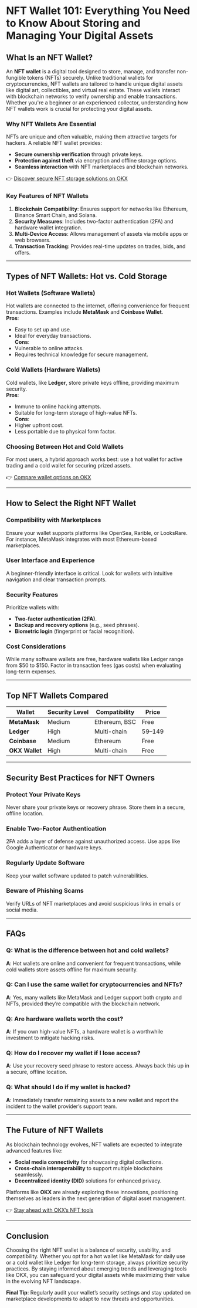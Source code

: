 # NFT Wallet 101: Everything You Need to Know About Storing and Managing Your Digital Assets

## What Is an NFT Wallet?  
An **NFT wallet** is a digital tool designed to store, manage, and transfer non-fungible tokens (NFTs) securely. Unlike traditional wallets for cryptocurrencies, NFT wallets are tailored to handle unique digital assets like digital art, collectibles, and virtual real estate. These wallets interact with blockchain networks to verify ownership and enable transactions. Whether you're a beginner or an experienced collector, understanding how NFT wallets work is crucial for protecting your digital assets.

### Why NFT Wallets Are Essential  
NFTs are unique and often valuable, making them attractive targets for hackers. A reliable NFT wallet provides:  
- **Secure ownership verification** through private keys.  
- **Protection against theft** via encryption and offline storage options.  
- **Seamless interaction** with NFT marketplaces and blockchain networks.  

👉 [Discover secure NFT storage solutions on OKX](https://bit.ly/okx-bonus)

### Key Features of NFT Wallets  
1. **Blockchain Compatibility**: Ensures support for networks like Ethereum, Binance Smart Chain, and Solana.  
2. **Security Measures**: Includes two-factor authentication (2FA) and hardware wallet integration.  
3. **Multi-Device Access**: Allows management of assets via mobile apps or web browsers.  
4. **Transaction Tracking**: Provides real-time updates on trades, bids, and offers.  

---

## Types of NFT Wallets: Hot vs. Cold Storage  

### Hot Wallets (Software Wallets)  
Hot wallets are connected to the internet, offering convenience for frequent transactions. Examples include **MetaMask** and **Coinbase Wallet**.  
**Pros**:  
- Easy to set up and use.  
- Ideal for everyday transactions.  
**Cons**:  
- Vulnerable to online attacks.  
- Requires technical knowledge for secure management.  

### Cold Wallets (Hardware Wallets)  
Cold wallets, like **Ledger**, store private keys offline, providing maximum security.  
**Pros**:  
- Immune to online hacking attempts.  
- Suitable for long-term storage of high-value NFTs.  
**Cons**:  
- Higher upfront cost.  
- Less portable due to physical form factor.  

### Choosing Between Hot and Cold Wallets  
For most users, a hybrid approach works best: use a hot wallet for active trading and a cold wallet for securing prized assets.  

👉 [Compare wallet options on OKX](https://bit.ly/okx-bonus)

---

## How to Select the Right NFT Wallet  

### Compatibility with Marketplaces  
Ensure your wallet supports platforms like OpenSea, Rarible, or LooksRare. For instance, MetaMask integrates with most Ethereum-based marketplaces.  

### User Interface and Experience  
A beginner-friendly interface is critical. Look for wallets with intuitive navigation and clear transaction prompts.  

### Security Features  
Prioritize wallets with:  
- **Two-factor authentication (2FA)**.  
- **Backup and recovery options** (e.g., seed phrases).  
- **Biometric login** (fingerprint or facial recognition).  

### Cost Considerations  
While many software wallets are free, hardware wallets like Ledger range from $50 to $150. Factor in transaction fees (gas costs) when evaluating long-term expenses.  

---

## Top NFT Wallets Compared  

| Wallet         | Security Level | Compatibility       | Price       |  
|----------------|----------------|---------------------|-------------|  
| **MetaMask**   | Medium         | Ethereum, BSC       | Free        |  
| **Ledger**     | High           | Multi-chain         | $59–$149    |  
| **Coinbase**   | Medium         | Ethereum            | Free        |  
| **OKX Wallet** | High           | Multi-chain         | Free        |  

---

## Security Best Practices for NFT Owners  

### Protect Your Private Keys  
Never share your private keys or recovery phrase. Store them in a secure, offline location.  

### Enable Two-Factor Authentication  
2FA adds a layer of defense against unauthorized access. Use apps like Google Authenticator or hardware keys.  

### Regularly Update Software  
Keep your wallet software updated to patch vulnerabilities.  

### Beware of Phishing Scams  
Verify URLs of NFT marketplaces and avoid suspicious links in emails or social media.  

---

## FAQs  

### Q: What is the difference between hot and cold wallets?  
**A**: Hot wallets are online and convenient for frequent transactions, while cold wallets store assets offline for maximum security.  

### Q: Can I use the same wallet for cryptocurrencies and NFTs?  
**A**: Yes, many wallets like MetaMask and Ledger support both crypto and NFTs, provided they’re compatible with the blockchain network.  

### Q: Are hardware wallets worth the cost?  
**A**: If you own high-value NFTs, a hardware wallet is a worthwhile investment to mitigate hacking risks.  

### Q: How do I recover my wallet if I lose access?  
**A**: Use your recovery seed phrase to restore access. Always back this up in a secure, offline location.  

### Q: What should I do if my wallet is hacked?  
**A**: Immediately transfer remaining assets to a new wallet and report the incident to the wallet provider’s support team.  

---

## The Future of NFT Wallets  
As blockchain technology evolves, NFT wallets are expected to integrate advanced features like:  
- **Social media connectivity** for showcasing digital collections.  
- **Cross-chain interoperability** to support multiple blockchains seamlessly.  
- **Decentralized identity (DID)** solutions for enhanced privacy.  

Platforms like **OKX** are already exploring these innovations, positioning themselves as leaders in the next generation of digital asset management.  

👉 [Stay ahead with OKX’s NFT tools](https://bit.ly/okx-bonus)

---

## Conclusion  
Choosing the right NFT wallet is a balance of security, usability, and compatibility. Whether you opt for a hot wallet like MetaMask for daily use or a cold wallet like Ledger for long-term storage, always prioritize security practices. By staying informed about emerging trends and leveraging tools like OKX, you can safeguard your digital assets while maximizing their value in the evolving NFT landscape.  

**Final Tip**: Regularly audit your wallet’s security settings and stay updated on marketplace developments to adapt to new threats and opportunities.